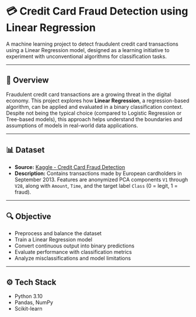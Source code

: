 # 💳 Credit Card Fraud Detection using Linear Regression

A machine learning project to detect fraudulent credit card transactions using a Linear Regression model, designed as a learning initiative to experiment with unconventional algorithms for classification tasks.

---

## 📌 Overview

Fraudulent credit card transactions are a growing threat in the digital economy. This project explores how **Linear Regression**, a regression-based algorithm, can be applied and evaluated in a binary classification context. Despite not being the typical choice (compared to Logistic Regression or Tree-based models), this approach helps understand the boundaries and assumptions of models in real-world data applications.

---

## 📊 Dataset

- **Source:** [Kaggle - Credit Card Fraud Detection](https://www.kaggle.com/mlg-ulb/creditcardfraud)
- **Description:** Contains transactions made by European cardholders in September 2013. Features are anonymized PCA components `V1` through `V28`, along with `Amount`, `Time`, and the target label `Class` (0 = legit, 1 = fraud).

---

## 🔍 Objective

- Preprocess and balance the dataset
- Train a Linear Regression model
- Convert continuous output into binary predictions
- Evaluate performance with classification metrics
- Analyze misclassifications and model limitations

---

## ⚙️ Tech Stack

- Python 3.10
- Pandas, NumPy
- Scikit-learn


